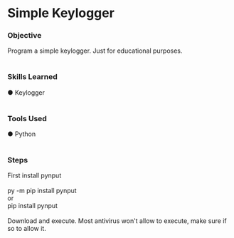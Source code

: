 <h1>Simple Keylogger</h1>

<h3>Objective</h3>
Program a simple keylogger. Just for educational purposes.
<br /> <br />
<h3>Skills Learned</h3>
● Keylogger <br />

<br />
<h3>Tools Used</h3>
● Python <br />

<br />
<h3>Steps</h3>
First install pynput  <br />
<br />
py -m pip install pynput <br />
or <br />
pip install pynput <br />
<br />
Download and execute. Most antivirus won't allow to execute, make sure if so to allow it.



